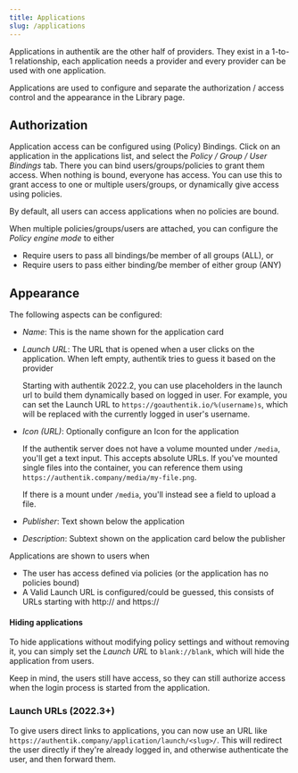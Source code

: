 ```yaml
---
title: Applications
slug: /applications
---
```


Applications in authentik are the other half of providers. They exist in a 1-to-1 relationship, each application needs a provider and every provider can be used with one application.

Applications are used to configure and separate the authorization / access control and the appearance in the Library page.

## Authorization

Application access can be configured using (Policy) Bindings. Click on an application in the applications list, and select the *Policy / Group / User Bindings* tab. There you can bind users/groups/policies to grant them access. When nothing is bound, everyone has access. You can use this to grant access to one or multiple users/groups, or dynamically give access using policies.

By default, all users can access applications when no policies are bound.

When multiple policies/groups/users are attached, you can configure the *Policy engine mode* to either

- Require users to pass all bindings/be member of all groups (ALL), or
- Require users to pass either binding/be member of either group (ANY)

## Appearance

The following aspects can be configured:

- *Name*: This is the name shown for the application card
- *Launch URL*: The URL that is opened when a user clicks on the application. When left empty, authentik tries to guess it based on the provider

    Starting with authentik 2022.2, you can use placeholders in the launch url to build them dynamically based on logged in user. For example, you can set the Launch URL to `https://goauthentik.io/%(username)s`, which will be replaced with the currently logged in user's username.

- *Icon (URL)*: Optionally configure an Icon for the application

    If the authentik server does not have a volume mounted under `/media`, you'll get a text input. This accepts absolute URLs. If you've mounted single files into the container, you can reference them using `https://authentik.company/media/my-file.png`.

    If there is a mount under `/media`, you'll instead see a field to upload a file.

- *Publisher*: Text shown below the application
- *Description*: Subtext shown on the application card below the publisher

Applications are shown to users when

- The user has access defined via policies (or the application has no policies bound)
- A Valid Launch URL is configured/could be guessed, this consists of URLs starting with http:// and https://


#### Hiding applications

To hide applications without modifying policy settings and without removing it, you can simply set the *Launch URL* to `blank://blank`, which will hide the application from users.

Keep in mind, the users still have access, so they can still authorize access when the login process is started from the application.

### Launch URLs (2022.3+)

To give users direct links to applications, you can now use an URL like `https://authentik.company/application/launch/<slug>/`. This will redirect the user directly if they're already logged in, and otherwise authenticate the user, and then forward them.
